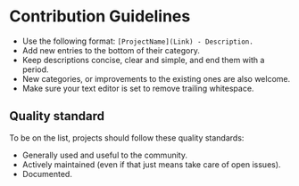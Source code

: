 # Contribution Guidelines

- Use the following format: `[ProjectName](Link) - Description.`
- Add new entries to the bottom of their category.
- Keep descriptions concise, clear and simple, and end them with a period.
- New categories, or improvements to the existing ones are also welcome.
- Make sure your text editor is set to remove trailing whitespace.

## Quality standard

To be on the list, projects should follow these quality standards:

- Generally used and useful to the community.
- Actively maintained (even if that just means take care of open issues).
- Documented.

